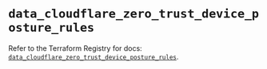 # `data_cloudflare_zero_trust_device_posture_rules`

Refer to the Terraform Registry for docs: [`data_cloudflare_zero_trust_device_posture_rules`](https://registry.terraform.io/providers/cloudflare/cloudflare/5.11.0/docs/data-sources/zero_trust_device_posture_rules).
